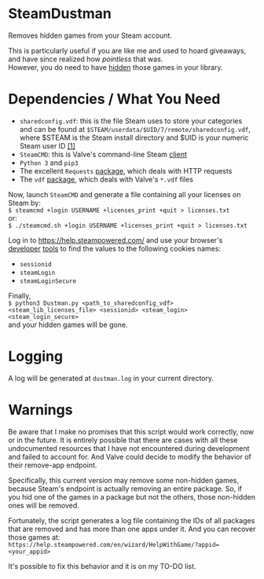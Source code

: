 # SteamDustman
Removes hidden games from your Steam account.  

This is particularly useful if you are like me and used to hoard giveaways, and have since realized how *pointless* that was.  
However, you do need to have [hidden](https://www.reddit.com/r/pcmasterrace/comments/6k0v3i/tip_hide_games_in_your_steam_library/) those games in your library.

# Dependencies / What You Need
- `sharedconfig.vdf`: this is the file Steam uses to store your categories and can be found at `$STEAM/userdata/$UID/7/remote/sharedconfig.vdf`, where $STEAM is the Steam install directory and $UID is your numeric Steam user ID [[1]](https://gaming.stackexchange.com/a/131804)
- `SteamCMD`: this is Valve's command-line Steam [client](https://developer.valvesoftware.com/wiki/SteamCMD)
- `Python 3` and `pip3`
- The excellent `Requests` [package](http://docs.python-requests.org/en/master/), which deals with HTTP requests
- The `vdf` [package](https://github.com/ValvePython/vdf), which deals with Valve's `*.vdf` files

Now, launch `SteamCMD` and generate a file containing all your licenses on Steam by:  
`$ steamcmd +login USERNAME +licenses_print +quit > licenses.txt`  
or:  
`$ ./steamcmd.sh +login USERNAME +licenses_print +quit > licenses.txt`  

Log in to https://help.steampowered.com/ and use your browser's [developer](https://developer.mozilla.org/en-US/docs/Tools/Storage_Inspector#Cookies) [tools](https://developers.google.com/web/tools/chrome-devtools/manage-data/cookies) to find the values to the following cookies names:
- `sessionid`
- `steamLogin`
- `steamLoginSecure`

Finally,  
`$ python3 Dustman.py <path_to_sharedconfig_vdf> <steam_lib_licenses_file> <sessionid> <steam_login> <steam_login_secure>`  
and your hidden games will be gone.

# Logging
A log will be generated at `dustman.log` in your current directory.

# Warnings
Be aware that I make no promises that this script would work correctly, now or in the future. It is entirely possible that there are cases with all these undocumented resources that I have not encountered during development and failed to account for. And Valve could decide to modify the behavior of their remove-app endpoint.

Specifically, this current version may remove some non-hidden games, because Steam's endpoint is actually removing an entire package. So, if you hid one of the games in a package but not the others, those non-hidden ones will be removed.  

Fortunately, the script generates a log file containing the IDs of all packages that are removed and has more than one apps under it. And you can recover those games at:  
`https://help.steampowered.com/en/wizard/HelpWithGame/?appid=<your_appid>`

It's possible to fix this behavior and it is on my TO-DO list.
